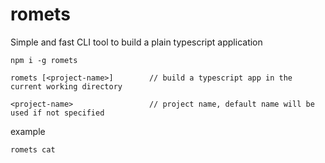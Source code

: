 # romets

Simple and fast CLI tool to build a plain typescript application

```
npm i -g romets
```

```
romets [<project-name>]        // build a typescript app in the current working directory

<project-name>                 // project name, default name will be used if not specified
```

example

```
romets cat
```
